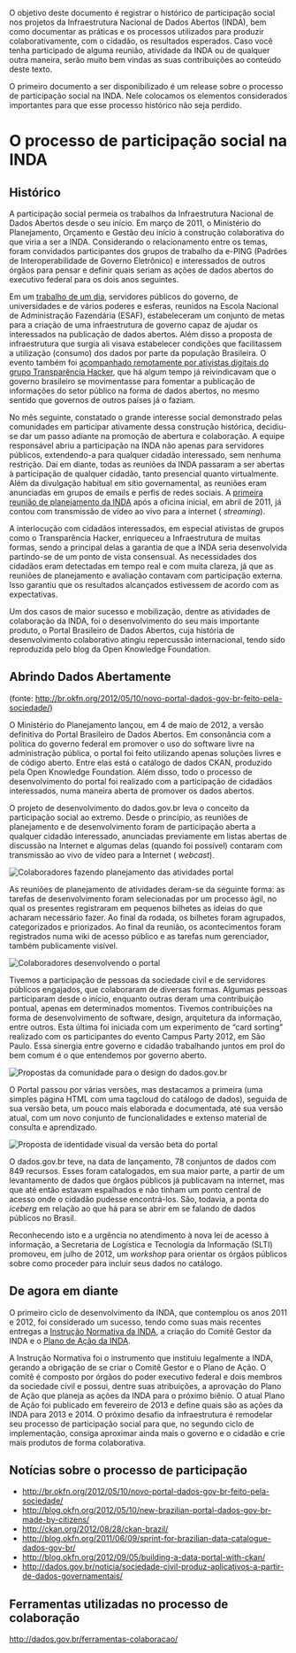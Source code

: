 O objetivo deste documento é registrar o histórico de participação social nos projetos da Infraestrutura Nacional de Dados Abertos (INDA), bem como documentar as práticas e os processos utilizados para produzir colaborativamente, com o cidadão, os resultados esperados. Caso você tenha participado de alguma reunião, atividade da INDA ou de qualquer outra maneira, serão muito bem vindas as suas contribuições ao conteúdo deste texto.

O primeiro documento a ser disponibilizado é um release sobre o processo de participação social na INDA. Nele colocamos os elementos considerados importantes para que esse processo histórico não seja perdido.

# O processo de participação social na INDA #


## Histórico ##

A participação social permeia os trabalhos da Infraestrutura Nacional de Dados Abertos desde o seu início. Em março de 2011, o Ministério do Planejamento, Orçamento e Gestão deu  início à construção colaborativa do que viria a ser a INDA. Considerando o relacionamento entre os temas, foram convidados participantes dos grupos de trabalho da e-PING (Padrões de Interoperabilidade de Governo Eletrônico) e interessados de outros órgãos para pensar e definir quais seriam as ações de dados abertos do executivo federal para os dois anos seguintes.

Em um [trabalho de um dia](http://thackdaydf.com.br/2011/02/links-inda/), servidores públicos do governo, de universidades e de vários poderes e esferas, reunidos na Escola Nacional de Administração Fazendária (ESAF), estabeleceram um conjunto de metas para a criação de uma infraestrutura de governo capaz de ajudar os interessados na publicação de dados abertos. Além disso a proposta de infraestrutura que surgia ali visava estabelecer condições que facilitassem a utilização (consumo) dos dados por parte da população Brasileira. O evento também foi [acompanhado remotamente por ativistas digitais do grupo Transparência Hacker](https://groups.google.com/group/thackday/browse_thread/thread/f47d8c1a1a5545c4/833a2a6c782ddd8d?lnk=gst&q=INDA#833a2a6c782ddd8d), que há algum tempo já reivindicavam que o governo brasileiro se movimentasse para fomentar a publicação de informações do setor público na forma de dados abertos, no mesmo sentido que governos de outros países já o faziam.

No mês seguinte, constatado o grande interesse social demonstrado pelas comunidades em participar ativamente dessa construção histórica, decidiu-se dar um passo adiante na promoção de abertura e colaboração. A equipe responsável abriu a participação na INDA não apenas para servidores públicos, extendendo-a para qualquer cidadão interessado, sem nenhuma restrição. Daí em diante, todas as reuniões da INDA passaram a ser abertas à participação de qualquer cidadão, tanto presencial quanto virtualmente. Além da divulgação habitual em sítio governamental, as reuniões eram anunciadas em grupos de emails e perfis de redes sociais. A [primeira reunião de planejamento da INDA](http://wiki.gtinda.ibge.gov.br/ReuniaoAcompanhamentoPlanejamento20110419.ashx) após a oficina inicial, em abril de 2011, já contou com transmissão de vídeo ao vivo para a internet ( _streaming_).

A interlocução com cidadãos interessados, em especial ativistas de grupos como o Transparência Hacker, enriqueceu a Infraestrutura de muitas formas, sendo a principal delas a garantia de que a INDA seria desenvolvida partindo-se de um ponto de vista consensual. As necessidades dos cidadãos eram detectadas em tempo real e com muita clareza, já que as reuniões de planejamento e avaliação contavam com participação externa. Isso garantiu que os resultados alcançados estivessem de acordo com as expectativas.

Um dos casos de maior sucesso e mobilização, dentre as atividades de colaboração da INDA, foi o desenvolvimento do seu mais importante produto, o Portal Brasileiro de Dados Abertos, cuja história de desenvolvimento colaborativo atingiu repercussão internacional, tendo sido reproduzida pelo blog da Open Knowledge Foundation.

## Abrindo Dados Abertamente ##

(fonte: <http://br.okfn.org/2012/05/10/novo-portal-dados-gov-br-feito-pela-sociedade/>)

O Ministério do Planejamento lançou, em 4 de maio de 2012, a versão definitiva do Portal Brasileiro de Dados Abertos. Em consonância com a política do governo federal em promover o uso do software livre na administração pública, o portal foi feito utilizando apenas soluções livres e de código aberto. Entre elas está o catálogo de dados CKAN, produzido pela Open Knowledge Foundation. Além disso, todo o processo de desenvolvimento do portal foi realizado com a participação de cidadãos interessados, numa maneira aberta de promover os dados abertos.

O projeto de desenvolvimento do dados.gov.br leva o conceito da participação social ao extremo. Desde o princípio, as reuniões de planejamento e de desenvolvimento foram de participação aberta a qualquer cidadão interessado, anunciadas previamente em listas abertas de discussão na Internet e algumas delas (quando foi possível) contaram com transmissão ao vivo de vídeo para a Internet ( _webcast_).

![Colaboradores fazendo planejamento das atividades portal](http://wiki.gtinda.ibge.gov.br/GetFile.aspx?Page=TerceiroRumblePortalDadosAbertos20110909&File=P09-09-11_14.5401.jpg)

As reuniões de planejamento de atividades deram-se da seguinte forma: as tarefas de desenvolvimento foram selecionadas por um processo ágil, no qual os presentes registraram em pequenos bilhetes as ideias do que acharam necessário fazer. Ao final da rodada, os bilhetes foram agrupados, categorizados e priorizados. Ao final da reunião, os acontecimentos foram registrados numa wiki de acesso público e as tarefas num gerenciador, também publicamente visível.

![Colaboradores desenvolvendo o portal](http://wiki.gtinda.ibge.gov.br/GetFile.aspx?Page=QuartoRumblePortalDadosAbertos20110930&File=photo.JPG)

Tivemos a participação de pessoas da sociedade civil e de servidores públicos engajados, que colaboraram de diversas formas. Algumas pessoas participaram desde o início, enquanto outras deram uma contribuição pontual, apenas em determinados momentos. Tivemos contribuições na forma de desenvolvimento de software, design, arquitetura da informação, entre outros. Esta última foi iniciada com um experimento de “card sorting” realizado com os participantes do evento Campus Party 2012, em São Paulo. Essa sinergia entre governo e cidadão trabalhando juntos em prol do bem comum é o que entendemos por governo aberto.

![Propostas da comunidade para o design do dados.gov.br](http://br.okfn.org/files/2012/05/identidade-Visual-do-Portal-de-Dados-Abertos-269x300.jpg)

O Portal passou por várias versões, mas destacamos a primeira (uma simples página HTML com uma tagcloud do catálogo de dados), seguida de sua versão beta, um pouco mais elaborada e documentada, até sua versão atual, com um novo conjunto de funcionalidades e extenso material de consulta e aprendizado.

![Proposta de identidade visual da versão beta do portal](http://wiki.gtinda.ibge.gov.br/GetFile.aspx?Page=TerceiroRumblePortalDadosAbertos20110909&File=capa_PortalDados-1.png)

O dados.gov.br teve, na data de lançamento, 78 conjuntos de dados com 849 recursos. Esses foram catalogados, em sua maior parte, a partir de um levantamento de dados que órgãos públicos já publicavam na internet, mas que até então estavam espalhados e não tinham um ponto central de acesso onde o cidadão pudesse encontrá-los. São, todavia, a ponta do _iceberg_ em relação ao que há para se abrir em se falando de dados públicos no Brasil.

Reconhecendo isto e a urgência no atendimento à nova lei de acesso à informação, a Secretaria de Logística e Tecnologia da Informação (SLTI) promoveu, em julho de 2012, um _workshop_ para orientar os órgãos públicos sobre como proceder para incluir seus dados no catálogo.

## De agora em diante ##

O primeiro ciclo de desenvolvimento da INDA, que contemplou os anos 2011 e 2012, foi considerado um sucesso, tendo como suas mais recentes entregas a [Instrução Normativa da INDA](http://dados.gov.br/instrucao-normativa-da-inda/), a criação do Comitê Gestor da INDA e o [Plano de Ação da INDA](http://wiki.gtinda.ibge.gov.br/GetFile.aspx?File=%2fGT1-Gest%c3%a3o%20e%20Normativo%2fPlano%20de%20A%c3%a7%c3%a3o%20-%20INDA%2005.02.2013.odt).

A Instrução Normativa foi o instrumento que instituiu legalmente a INDA, gerando a obrigação de se criar o Comitê Gestor e o Plano de Ação. O comitê é composto por órgãos do poder executivo federal e dois membros da sociedade civil e possui, dentre suas atribuições, a aprovação do Plano de Ação que planeja as ações da INDA para o próximo biênio.
O atual Plano de Ação foi publicado em fevereiro de 2013 e define quais são as ações da INDA para 2013 e 2014. O próximo desafio da infraestrutura é remodelar seu processo de participação social para que, no segundo ciclo de implementação, consiga aproximar ainda mais o governo e o cidadão e crie mais produtos de forma colaborativa.

## Notícias sobre o processo de participação ##

* <http://br.okfn.org/2012/05/10/novo-portal-dados-gov-br-feito-pela-sociedade/>
* <http://blog.okfn.org/2012/05/10/new-brazilian-portal-dados-gov-br-made-by-citizens/>
* <http://ckan.org/2012/08/28/ckan-brazil/>
* <http://blog.okfn.org/2011/06/09/sprint-for-brazilian-data-catalogue-dados-gov-br/>
* <http://blog.okfn.org/2012/09/05/building-a-data-portal-with-ckan/>
* <http://dados.gov.br/noticia/sociedade-civil-produz-aplicativos-a-partir-de-dados-governamentais/>

## Ferramentas utilizadas no processo de colaboração ##

<http://dados.gov.br/ferramentas-colaboracao/>

